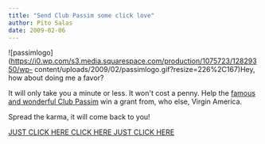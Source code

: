 ```yaml
---
title: "Send Club Passim some click love"
author: Pito Salas
date: 2009-02-06
---
```




![passimlogo](https://i0.wp.com/s3.media.squarespace.com/production/1075723/12829350/wp-
content/uploads/2009/02/passimlogo.gif?resize=226%2C167)Hey, how about doing
me a favor?

It will only take you a minute or less. It won't cost a penny. Help the
[famous and wonderful Club Passim](<http://www.clubpassim.org/>) win a grant
from, who else, Virgin America.

Spread the karma, it will come back to you!

[JUST CLICK HERE CLICK HERE JUST CLICK
HERE](<http://revolutiontakesflight.com/items/Passim_Folk_Music_Cultural_Center>)


